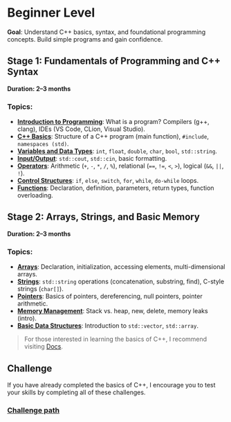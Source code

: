 # Beginner Level
**Goal**: Understand C++ basics, syntax, and foundational programming concepts. Build simple programs and gain confidence.

## Stage 1: Fundamentals of Programming and C++ Syntax
**Duration: 2–3 months**
### Topics:
- [**Introduction to Programming**](./docs/README.md): What is a program? Compilers (g++, clang), IDEs (VS Code, CLion, Visual Studio).
- [**C++ Basics**](./docs/basic.md): Structure of a C++ program (main function), `#include`, `namespaces (std)`.
- [**Variables and Data Types**](./docs/variables-and-data-types.md): `int`, `float`, `double`, `char`, `bool`, `std::string`.
- [**Input/Output**](./docs/input-output.md): `std::cout`, `std::cin`, basic formatting.
- [**Operators**](./docs/operators.md): Arithmetic (`+`, `-`, `*`, `/`, `%`), relational (`==`, `!=`, `<`, `>`), logical (`&&`, `||`, `!`).
- [**Control Structures**](./docs/control-structures.md): `if`, `else`, `switch`, `for`, `while`, `do-while` loops.
- [**Functions**](./docs/function.md): Declaration, definition, parameters, return types, function overloading.


## Stage 2: Arrays, Strings, and Basic Memory
**Duration: 2–3 months**
### Topics:
- [**Arrays**](./docs/arrays.md): Declaration, initialization, accessing elements, multi-dimensional arrays.
- [**Strings**](./docs/strings.md): `std::string` operations (concatenation, substring, find), C-style strings (`char[]`).
- [**Pointers**](./docs/pointers.md): Basics of pointers, dereferencing, null pointers, pointer arithmetic.
- [**Memory Management**](./docs/memory-management.md): Stack vs. heap, new, delete, memory leaks (intro).
- [**Basic Data Structures**](./docs/basic-data-structure.md): Introduction to `std::vector`, `std::array`.

> For those interested in learning the basics of C++, I recommend visiting [Docs](./docs/README.md). 

## Challenge
If you have already completed the basics of C++, I encourage you to test your skills by completing all of these challenges. 

### [Challenge path](./challenges/README.md)